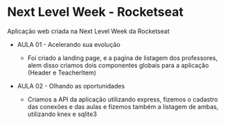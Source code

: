 # Next Level Week - Rocketseat
Aplicação web criada na Next Level Week da Rocketseat

  - AULA 01 - Acelerando sua evolução
    * Foi criado a landing page, e a pagina de listagem dos professores, alem disso criamos dois componentes globais para a aplicação (Header e TeacherItem)

  - AULA 02 - Olhando as oportunidades
    * Criamos a API da aplicação utilizando express, fizemos o cadastro das conexões e das aulas e fizemos também a listagem de ambas, utilizando knex e sqlite3
